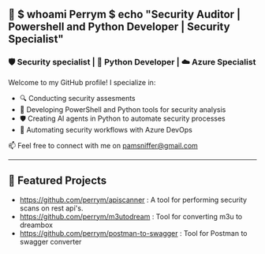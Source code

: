 ## 👋 $ whoami Perrym $ echo "Security Auditor | Powershell and Python Developer | Security Specialist"

### 🛡️ Security specialist | 🐍 Python Developer | ☁️ Azure Specialist

Welcome to my GitHub profile! I specialize in:

- 🔍 Conducting security assesments
- 🧰 Developing PowerShell and Python tools for security analysis
- 🛡️ Creating AI agents in Python to automate security processes
- 🐍 Automating security workflows with Azure DevOps


📫 Feel free to connect with me on pamsniffer@gmail.com

---

## 📌 Featured Projects

- https://github.com/perrym/apiscanner : A tool for performing security scans on rest api's.
- https://github.com/perrym/m3utodream : Tool for converting m3u to dreambox
- https://github.com/perrym/postman-to-swagger : Tool for Postman to swagger converter
